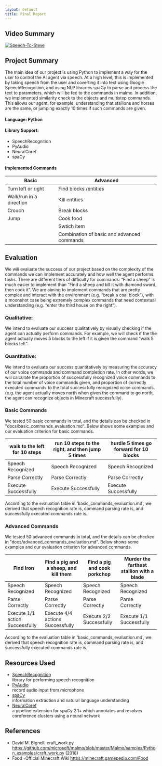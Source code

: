 ```yaml
---
layout: default
title: Final Report
---
```

## Video Summary

[![Speech-To-Steve](https://img.youtube.com/vi/zW-2gKv0eEE/0.jpg)](https://www.youtube.com/watch?v=zW-2gKv0eEE)

## Project Summary

The main idea of our project is using Python to implement a way for the user to control the AI agent via speech. At a high level, this is implemented by taking speech from the user and coverting it into text using Google SpeechRecognition, and using NLP libraries spaCy to parse and process the text to parameters, which will be fed to the commands in malmo. In addition, we implemented similarity check to the objects and multistep commands. This allows our agent, for example, understanding that stallions and horses are the same, or jumping exactly 10 times if such commands are given. 


#### Language: Python
#### Library Support: 
- SpeechRecognition
- PyAudio
- NeuralCoref
- spaCy

#### Implemented Commands

| Basic | Advanced| 
| -------------   | ------------- |
|Turn left or right  | Find blocks /entities|
|Walk/run in a direction| Kill entities|
|Crouch| Break blocks |
|Jump| Cook food|
|| Swtich item|
|| Combination of basic and advanced commands|

## Evaluation
We will evaluate the success of our project based on the complexity of the commands we can implement accurately and how well the agent performs tasks. There are different tiers of difficulty for commands: “Find a sheep” is much easier to implement than “Find a sheep and kill it with diamond sword, then cook it”. We are aiming to implement commands that are pretty complex and interact with the environment (e.g. “break a coal block”), with a moonshot case being extremely complex commands that need contextual understanding (e.g. “enter the third house on the right”).

### Qualitative:
We intend to evaluate our success qualitatively by visually checking if the agent can actually perform commands. For example, we will check if the the agent actually moves 5 blocks to the left if it is given the command “walk 5 blocks left". 

### Quantitative:
We intend to evaluate our success quantitatively by measuring the accuracy of our voice commands and command completion rate. In other words, we will calculate the proportion of successfully recognized voice commands to the total number of voice commands given, and proportion of correctly executed commands to the total successfully recognized voice commands. (e.g. the agent actually moves north when given the command to go north, the agent can recognize objects in Minecraft successfully). 

###  Basic Commands
We tested 50 basic commands in total, and the details can be checked in "docs/basic_commands_evaluation.md". Below shows some examples and our evaluation criterion for basic commands. 

| walk to the left for 10 steps|run 10 steps to the right, and then jump 5 times|hurdle 5 times go forward for 10 blocks| 
| -------------   | ------------- | ------------- |
|Speech Recognized | Speech Recognized|Speech Recognized|
|Parse Correctly| Parse Correctly|Parse Correctly|
|Execute Successfully| Execute Successfully|Execute Successfully|

According to the evaluation table in 'basic_commands_evaluation.md', we derived that speech recognition rate is, command parsing rate is, and successfully executed commands rate is. 

###  Advanced Commands
We tested 50 advanced commands in total, and the details can be checked in "docs/advanced_commands_evaluation.md". Below shows some examples and our evaluation criterion for advanced commands. 

| Find Iron| Find a pig and a sheep, and kill them |Find a pig and cook porkchop| Murder the farthest stallion with a blade | 
| -------------   | ------------- | ------------- | ------------- |
|Speech Recognized | Speech Recognized|Speech Recognized| Speech Recognized|
|Parse Correctly| Parse Correctly|Parse Correctly|Parse Correctly|
|Execute 1/1 action Successfully| Execute 4/4 actions Successfully|Execute 2/2 Successfully|Execute 1/1 Successfully|

According to the evaluation table in 'basic_commands_evaluation.md', we derived that speech recognition rate is, command parsing rate is, and successfully executed commands rate is. 

## Resources Used
- [SpeechRecognition](https://pypi.org/project/SpeechRecognition/)\
library for performing speech recognition
- [PyAudio](https://pypi.org/project/PyAudio/)\
record audio input from microphone
- [spaCy](https://spacy.io/usage/spacy-10z)\
information extraction and natural language understanding
- [NeuralCoref](https://github.com/huggingface/neuralcoref/pulls)\
a pipeline extension for spaCy 2.1+ which annotates and resolves coreference clusters using a neural network

## References
- David M. Bignell. craft_work.py https://github.com/microsoft/malmo/blob/master/Malmo/samples/Python_examples/craft_work.py (2018)
- Food -Official Minecraft Wiki https://minecraft.gamepedia.com/Food




